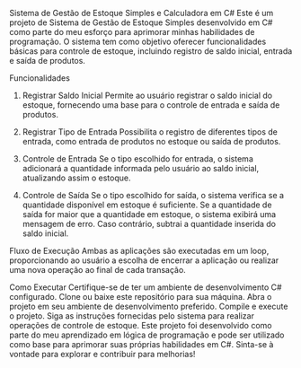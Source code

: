 Sistema de Gestão de Estoque Simples e Calculadora em C#
Este é um projeto de Sistema de Gestão de Estoque Simples desenvolvido em C# como parte do meu esforço para aprimorar minhas habilidades de programação. O sistema tem como objetivo oferecer funcionalidades básicas para controle de estoque, incluindo registro de saldo inicial, entrada e saída de produtos.

Funcionalidades
1. Registrar Saldo Inicial
Permite ao usuário registrar o saldo inicial do estoque, fornecendo uma base para o controle de entrada e saída de produtos.

2. Registrar Tipo de Entrada
Possibilita o registro de diferentes tipos de entrada, como entrada de produtos no estoque ou saída de produtos.

3. Controle de Entrada
Se o tipo escolhido for entrada, o sistema adicionará a quantidade informada pelo usuário ao saldo inicial, atualizando assim o estoque.

4. Controle de Saída
Se o tipo escolhido for saída, o sistema verifica se a quantidade disponível em estoque é suficiente. Se a quantidade de saída for maior que a quantidade em estoque, o sistema exibirá uma mensagem de erro. Caso contrário, subtrai a quantidade inserida do saldo inicial.

Fluxo de Execução
Ambas as aplicações são executadas em um loop, proporcionando ao usuário a escolha de encerrar a aplicação ou realizar uma nova operação ao final de cada transação.

Como Executar
Certifique-se de ter um ambiente de desenvolvimento C# configurado.
Clone ou baixe este repositório para sua máquina.
Abra o projeto em seu ambiente de desenvolvimento preferido.
Compile e execute o projeto.
Siga as instruções fornecidas pelo sistema para realizar operações de controle de estoque.
Este projeto foi desenvolvido como parte do meu aprendizado em lógica de programação e pode ser utilizado como base para aprimorar suas próprias habilidades em C#. Sinta-se à vontade para explorar e contribuir para melhorias!

